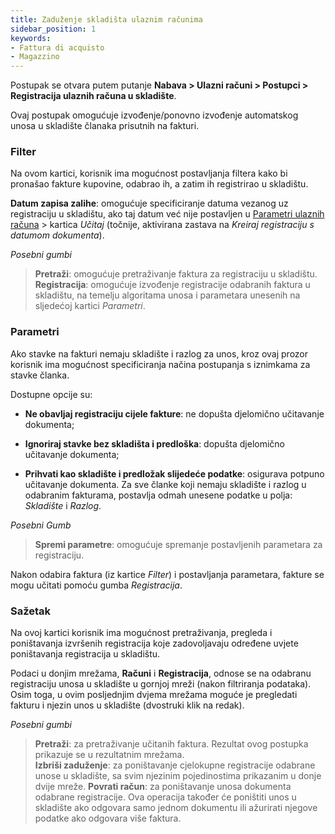 ```yaml
---
title: Zaduženje skladišta ulaznim računima
sidebar_position: 1
keywords:
- Fattura di acquisto
- Magazzino
---
```


Postupak se otvara putem putanje **Nabava > Ulazni računi > Postupci > Registracija ulaznih računa u skladište**. 

Ovaj postupak omogućuje izvođenje/ponovno izvođenje automatskog unosa u skladište članaka prisutnih na fakturi.

### Filter

Na ovom kartici, korisnik ima mogućnost postavljanja filtera kako bi pronašao fakture kupovine, odabrao ih, a zatim ih registrirao u skladištu.

**Datum zapisa zalihe**: omogućuje specificiranje datuma vezanog uz registraciju u skladištu, ako taj datum već nije postavljen u [Parametri ulaznih računa](/docs/configurations/parameters/purchase/purchase-invoices-parameters) > kartica *Učitaj* (točnije, aktivirana zastava na *Kreiraj registraciju s datumom dokumenta*).

*Posebni gumbi*

> **Pretraži**: omogućuje pretraživanje faktura za registraciju u skladištu.
> **Registracija**: omogućuje izvođenje registracije odabranih faktura u skladištu, na temelju algoritama unosa i parametara unesenih na sljedećoj kartici *Parametri*.

### Parametri

Ako stavke na fakturi nemaju skladište i razlog za unos, kroz ovaj prozor korisnik ima mogućnost specificiranja načina postupanja s iznimkama za stavke članka.

Dostupne opcije su:

- **Ne obavljaj registraciju cijele fakture**: ne dopušta djelomično učitavanje dokumenta;

- **Ignoriraj stavke bez skladišta i predloška**: dopušta djelomično učitavanje dokumenta; 

- **Prihvati kao skladište i predložak slijedeće podatke**: osigurava potpuno učitavanje dokumenta. Za sve članke koji nemaju skladište i razlog u odabranim fakturama, postavlja odmah unesene podatke u polja: *Skladište* i *Razlog*.

*Posebni Gumb*

> **Spremi parametre**: omogućuje spremanje postavljenih parametara za registraciju.

Nakon odabira faktura (iz kartice *Filter*) i postavljanja parametara, fakture se mogu učitati pomoću gumba *Registracija*.

### Sažetak

Na ovoj kartici korisnik ima mogućnost pretraživanja, pregleda i poništavanja izvršenih registracija koje zadovoljavaju određene uvjete poništavanja registracija u skladištu.

Podaci u donjim mrežama, **Računi** i **Registracija**, odnose se na odabranu registraciju unosa u skladište u gornjoj mreži (nakon filtriranja podataka). Osim toga, u ovim posljednjim dvjema mrežama moguće je pregledati fakturu i njezin unos u skladište (dvostruki klik na redak).

*Posebni gumbi*

> **Pretraži**: za pretraživanje učitanih faktura. Rezultat ovog postupka prikazuje se u rezultatnim mrežama.   
> **Izbriši zaduženje**: za poništavanje cjelokupne registracije odabrane unose u skladište, sa svim njezinim pojedinostima prikazanim u donje dvije mreže.
> **Povrati račun**: za poništavanje unosa dokumenta odabrane registracije. Ova operacija također će poništiti unos u skladište ako odgovara samo jednom dokumentu ili ažurirati njegove podatke ako odgovara više faktura.